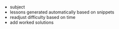 - subject
- lessons generated automatically based on snippets
- readjust difficulty based on time
- add worked solutions
